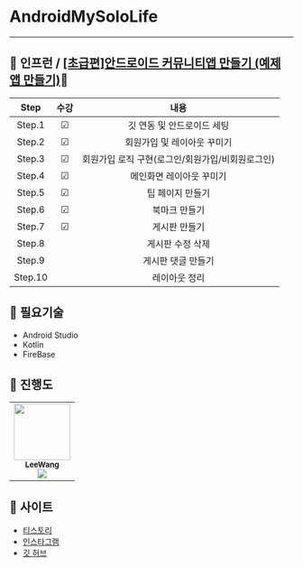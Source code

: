 # AndroidMySoloLife
--- 

## 🦝 인프런 / <a href="https://www.inflearn.com/course/%EC%95%88%EB%93%9C%EB%A1%9C%EC%9D%B4%EB%93%9C-%EC%BD%94%ED%8B%80%EB%A6%B0-%EC%BB%A4%EB%AE%A4%EB%8B%88%ED%8B%B0%EC%95%B1/dashboard">[초급편]안드로이드 커뮤니티앱 만들기 (예제 앱 만들기)</a>🦝

| Step | 수강 | 내용 |
|:--:|:--:|:--:|
| Step.1 | ☑ | 깃 연동 및 안드로이드 세팅 |
| Step.2 | ☑ | 회원가입 및 레이아웃 꾸미기 |
| Step.3 | ☑ | 회원가입 로직 구현(로그인/회원가입/비회원로그인) |
| Step.4 | ☑ | 메인화면 레이아웃 꾸미기 |
| Step.5 | ☑ | 팁 페이지 만들기 |
| Step.6 | ☑ | 북마크 만들기 |
| Step.7 | ☑ | 게시판 만들기 |
| Step.8 |  | 게시판 수정 삭제 |
| Step.9 |  | 게시판 댓글 만들기 |
| Step.10 |  | 레이아웃 정리 |


## 🦝 필요기술
- Android Studio
- Kotlin
- FireBase


## 🦝 진행도
<table>
  <tr>
    <td align="center">
        <a href="https://github.com/Leewang31">
            <img src="https://avatars.githubusercontent.com/Leewang31?v=4" width="100px;" alt=""/>
            <br />
            <sub><b>LeeWang</b>
            <br>
            <img src="https://us-central1-progress-markdown.cloudfunctions.net/progress/70" />
            </sub>
        </a>
        <br/>
    </td>
      </td>
  </tr>
</table>

## 🦝 사이트
- <a href="https://leewang31.tistory.com">티스토리</a>
- <a href="https://www.instagram.com/_leewang_31"> 인스타그램</a>
- <a href="https://github.com/Leewang31">깃 허브</a>
